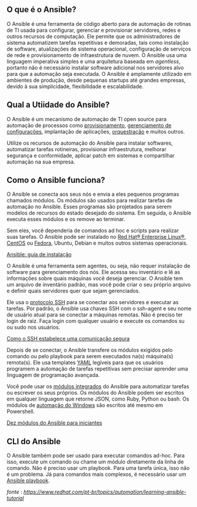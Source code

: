 O que é o Ansible?
--------------------------------------------------

O Ansible é uma ferramenta de código aberto para de automação de rotinas de TI usada para configurar, gerenciar e provisionar servidores, redes e outros recursos de computação. Ele permite que os administradores de sistema automatizem tarefas repetitivas e demoradas, tais como instalação de software, atualizações de sistema operacional, configuração de serviços de rede e provisionamento de infraestrutura de nuvem. O Ansible usa uma linguagem imperativa simples e uma arquitetura baseada em _agentless_, portanto não é necessário instalar software adicional nos servidores alvo para que a automação seja executada. O Ansible é amplamente utilizado em ambientes de produção, desde pequenas startups até grandes empresas, devido à sua simplicidade, flexibilidade e escalabilidade.


Qual a Utiidade do Ansible?
--------------------------------------------------

O Ansible é um mecanismo de automação de TI open source para automação de processos como [provisionamento](https://www.redhat.com/pt-br/topics/automation/what-is-provisioning), [gerenciamento de configurações](https://www.redhat.com/pt-br/topics/automation/what-is-configuration-management), implantação de aplicações, [orquestração](https://www.redhat.com/pt-br/topics/automation/what-is-orchestration) e muitos outros.

Utilize os recursos de automação do Ansible para instalar softwares, automatizar tarefas rotineiras, provisionar infraestrutura, melhorar segurança e conformidade, aplicar patch em sistemas e compartilhar automação na sua empresa.


Como o Ansible funciona?
------------------------

O Ansible se conecta aos seus nós e envia a eles pequenos programas chamados módulos. Os módulos são usados para realizar tarefas de automação no Ansible. Esses programas são projetados para serem modelos de recursos do estado desejado do sistema. Em seguida, o Ansible executa esses módulos e os remove ao terminar.

Sem eles, você dependeria de comandos ad hoc e scripts para realizar suas tarefas. O Ansible pode ser instalado no [Red Hat® Enterprise Linux®](https://www.redhat.com/pt-br/technologies/linux-platforms/enterprise-linux), [CentOS](https://www.redhat.com/pt-br/topics/linux/what-is-centos) ou [Fedora](https://www.redhat.com/pt-br/topics/linux/fedora-vs-red-hat-enterprise-linux), Ubuntu, Debian e muitos outros sistemas operacionais.

[Ansible: guia de instalação](https://docs.ansible.com/ansible/latest/installation_guide/intro_installation.html)

O Ansible é uma ferramenta sem agentes, ou seja, não requer instalação de software para gerenciamento dos nós. Ele acessa seu inventário e lê as informações sobre quais máquinas você deseja gerenciar. O Ansible tem um arquivo de inventário padrão, mas você pode criar o seu próprio arquivo e definir quais servidores quer que sejam gerenciados. 

Ele usa o [protocolo SSH](https://www.ssh.com/ssh/protocol/) para se conectar aos servidores e executar as tarefas. Por padrão, o Ansible usa chaves SSH com o ssh-agent e seu nome de usuário atual para se conectar a máquinas remotas. Não é preciso ter login de raiz. Faça login com qualquer usuário e execute os comandos su ou sudo nos usuários.

[Como o SSH estabelece uma comunicação segura](https://www.redhat.com/sysadmin/ssh-secure-communication)

Depois de se conectar, o Ansible transfere os módulos exigidos pelo comando ou pelo playbook para serem executados na(s) máquina(s) remota(s). Ele usa templates [YAML](https://www.redhat.com/pt-br/topics/automation/what-is-yaml) legíveis para que os usuários programem a automação de tarefas repetitivas sem precisar aprender uma linguagem de programação avançada.

Você pode usar os [módulos integrados](https://docs.ansible.com/ansible/2.8/modules/modules_by_category.html) do Ansible para automatizar tarefas ou escrever os seus próprios. Os módulos do Ansible podem ser escritos em qualquer linguagem que retorne JSON, como Ruby, Python ou bash. Os módulos de [automação do Windows](https://www.redhat.com/pt-br/technologies/management/ansible/automate-microsoft-windows-with-ansible) são escritos até mesmo em Powershell. 

[Dez módulos do Ansible para iniciantes](https://opensource.com/article/19/9/must-know-ansible-modules)


CLI do Ansible
----------------------------------------

O Ansible também pode ser usado para executar comandos ad-hoc. Para isso, execute um comando ou chame um módulo diretamente da linha de comando. Não é preciso usar um playbook. Para uma tarefa única, isso não é um problema. Já para comandos mais complexos, é necessário usar um [Ansible playbook](https://www.redhat.com/pt-br/topics/automation/what-is-an-ansible-playbook).

_fonte_ : _https://www.redhat.com/pt-br/topics/automation/learning-ansible-tutorial_